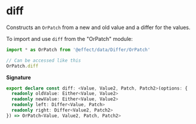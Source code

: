 # diff

Constructs an `OrPatch` from a new and old value and a differ for the
values.

To import and use `diff` from the "OrPatch" module:

```ts
import * as OrPatch from '@effect/data/Differ/OrPatch'

// Can be accessed like this
OrPatch.diff
```

**Signature**

```ts
export declare const diff: <Value, Value2, Patch, Patch2>(options: {
  readonly oldValue: Either<Value, Value2>
  readonly newValue: Either<Value, Value2>
  readonly left: Differ<Value, Patch>
  readonly right: Differ<Value2, Patch2>
}) => OrPatch<Value, Value2, Patch, Patch2>
```
